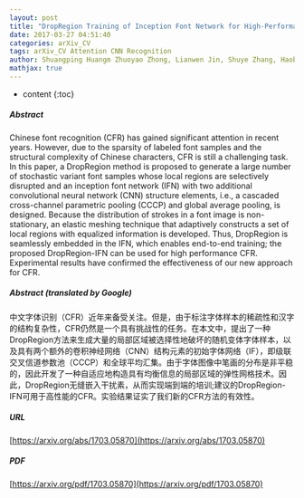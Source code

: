 ```yaml
---
layout: post
title: "DropRegion Training of Inception Font Network for High-Performance Chinese Font Recognition"
date: 2017-03-27 04:51:40
categories: arXiv_CV
tags: arXiv_CV Attention CNN Recognition
author: Shuangping Huangm Zhuoyao Zhong, Lianwen Jin, Shuye Zhang, Haobin Wang
mathjax: true
---
```


* content
{:toc}

##### Abstract
Chinese font recognition (CFR) has gained significant attention in recent years. However, due to the sparsity of labeled font samples and the structural complexity of Chinese characters, CFR is still a challenging task. In this paper, a DropRegion method is proposed to generate a large number of stochastic variant font samples whose local regions are selectively disrupted and an inception font network (IFN) with two additional convolutional neural network (CNN) structure elements, i.e., a cascaded cross-channel parametric pooling (CCCP) and global average pooling, is designed. Because the distribution of strokes in a font image is non-stationary, an elastic meshing technique that adaptively constructs a set of local regions with equalized information is developed. Thus, DropRegion is seamlessly embedded in the IFN, which enables end-to-end training; the proposed DropRegion-IFN can be used for high performance CFR. Experimental results have confirmed the effectiveness of our new approach for CFR.

##### Abstract (translated by Google)
中文字体识别（CFR）近年来备受关注。但是，由于标注字体样本的稀疏性和汉字的结构复杂性，CFR仍然是一个具有挑战性的任务。在本文中，提出了一种DropRegion方法来生成大量的局部区域被选择性地破坏的随机变体字体样本，以及具有两个额外的卷积神经网络（CNN）结构元素的初始字体网络（IF），即级联交叉信道参数池（CCCP）和全球平均汇集。由于字体图像中笔画的分布是非平稳的，因此开发了一种自适应地构造具有均衡信息的局部区域的弹性网格技术。因此，DropRegion无缝嵌入干扰素，从而实现端到端的培训;建议的DropRegion-IFN可用于高性能的CFR。实验结果证实了我们新的CFR方法的有效性。

##### URL
[https://arxiv.org/abs/1703.05870](https://arxiv.org/abs/1703.05870)

##### PDF
[https://arxiv.org/pdf/1703.05870](https://arxiv.org/pdf/1703.05870)

